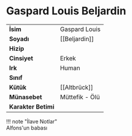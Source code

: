 # Gaspard Louis Beljardin  
|  |  |  
|---|---|  
| **İsim** | Gaspard Louis |  
| **Soyadı** | [[Beljardin]] |  
| **Hizip** |  |  
| **Cinsiyet** | Erkek |  
| **Irk** | Human |  
| **Sınıf** |  |  
| **Kütük** | [[Altbrück]] |  
| **Münasebet** | Müttefik - Ölü |  
| **Karakter Betimi** |  |  
  
  
!!! note "İlave Notlar"  
	Alfons'un babası  
